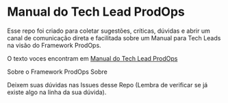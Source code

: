 # Manual do Tech Lead ProdOps

Esse repo foi criado para coletar sugestões, críticas, dúvidas e abrir um canal de comunicação direta e facilitada sobre um Manual para Tech Leads na visão do Framework ProdOps.

O texto voces encontram em [Manual do Tech Lead ProdOps](https://docs.google.com/document/d/1t5_Hb4Lu88xXgtqsULh0jad1rOc4mUhnQSrXvUPk0WE/edit?usp=sharing)

Sobre o Framework ProdOps
Sobre

Deixem suas dúvidas nas Issues desse Repo (Lembra de verificar se já existe algo na linha da sua dúvida).

